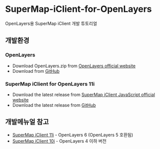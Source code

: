 # SuperMap-iClient-for-OpenLayers
OpenLayers용 SuperMap iClient 개발 튜토리얼

## 개발환경
### OpenLayers
* Download OpenLayers.zip from [OpenLayers official website](https://openlayers.org/download/)
* Download from [GitHub](https://github.com/OpenLayers/OpenLayers)

### SuperMap iClient for OpenLayers 11i
* Download the latest release from [SuperMap iClient JavaScript official website](https://iclient.supermap.io/en/web/download/download.html)
* Download the latest release from [GitHub](https://github.com/SuperMap/iClient-JavaScript/releases)


## 개발메뉴얼 참고
* [SuperMap iClient 11i](https://iclient.supermap.io/en/web/introduction/openlayersDevelop.html#Ready) - OpenLayers 6 (OpenLayers 5 호환됨)
* [SuperMap iClient 10i](https://iclient.supermap.io/10.0.0/en/web/introduction/openlayersDevelop.html) - OpenLayers 4 이하 버전